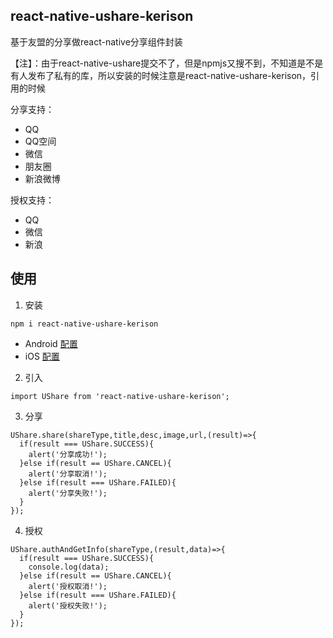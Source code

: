 ## react-native-ushare-kerison
基于友盟的分享做react-native分享组件封装

【注】：由于react-native-ushare提交不了，但是npmjs又搜不到，不知道是不是有人发布了私有的库，所以安装的时候注意是react-native-ushare-kerison，引用的时候

分享支持：
  - QQ
  - QQ空间
  - 微信
  - 朋友圈
  - 新浪微博

授权支持：
  - QQ
  - 微信
  - 新浪

## 使用
1. 安装

  ```
  npm i react-native-ushare-kerison
  ```
  - Android [配置](https://github.com/GKerison/UShare)
  - iOS [配置](./ios)

2. 引入

  ```
  import UShare from 'react-native-ushare-kerison';
  ```

3. 分享
  ```
  UShare.share(shareType,title,desc,image,url,(result)=>{
    if(result === UShare.SUCCESS){
      alert('分享成功!');
    }else if(result == UShare.CANCEL){
      alert('分享取消!');
    }else if(result === UShare.FAILED){
      alert('分享失败!');
    }
  });
  ```

4. 授权
  ```
  UShare.authAndGetInfo(shareType,(result,data)=>{
    if(result === UShare.SUCCESS){
      console.log(data);
    }else if(result == UShare.CANCEL){
      alert('授权取消!');
    }else if(result === UShare.FAILED){
      alert('授权失败!');
    }
  });
  ```
